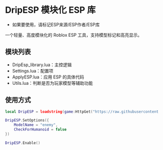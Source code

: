# DripESP 模块化 ESP 库

- 如果要使用，请标记ESP来源/ESP作者/ESP库

一个轻量、高度模块化的 Roblox ESP 工具，支持模型标记和高亮显示。

## 模块列表

- DripEsp_library.lua：主控逻辑
- Settings.lua：配置项
- ApplyESP.lua：应用 ESP 的具体代码
- Utils.lua：判断是否为玩家模型等辅助功能

## 使用方式

```lua
local DripESP = loadstring(game:HttpGet("https://raw.githubusercontent.com/DevSloPo/Drip_ESP/main/DripEsp_library.lua"))()

DripESP.SetOptions({
    ModelName = "enemy",
    CheckForHumanoid = false
})

DripESP.Enable()